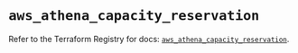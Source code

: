 # `aws_athena_capacity_reservation`

Refer to the Terraform Registry for docs: [`aws_athena_capacity_reservation`](https://registry.terraform.io/providers/hashicorp/aws/6.14.0/docs/resources/athena_capacity_reservation).
